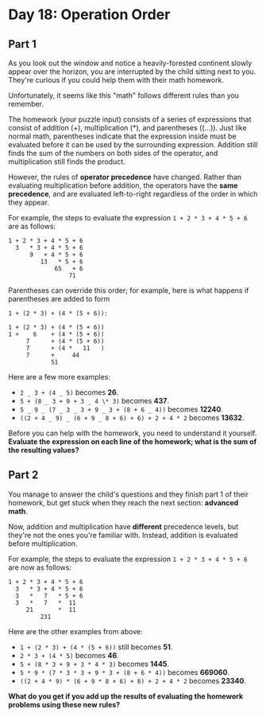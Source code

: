 # Day 18: Operation Order

## Part 1

As you look out the window and notice a heavily-forested continent slowly appear over the horizon, you are interrupted by the child sitting next to you. They're curious if you could help them with their math homework.

Unfortunately, it seems like this "math" follows different rules than you remember.

The homework (your puzzle input) consists of a series of expressions that consist of addition (+), multiplication (\*), and parentheses ((...)). Just like normal math, parentheses indicate that the expression inside must be evaluated before it can be used by the surrounding expression. Addition still finds the sum of the numbers on both sides of the operator, and multiplication still finds the product.

However, the rules of **operator precedence** have changed. Rather than evaluating multiplication before addition, the operators have the **same precedence**, and are evaluated left-to-right regardless of the order in which they appear.

For example, the steps to evaluate the expression `1 + 2 * 3 + 4 * 5 + 6` are as follows:

```text
1 + 2 * 3 + 4 * 5 + 6
  3   * 3 + 4 * 5 + 6
      9   + 4 * 5 + 6
         13   * 5 + 6
             65   + 6
                 71
```

Parentheses can override this order; for example, here is what happens if parentheses are added to form

```text
1 + (2 * 3) + (4 * (5 + 6)):

1 + (2 * 3) + (4 * (5 + 6))
1 +    6    + (4 * (5 + 6))
     7      + (4 * (5 + 6))
     7      + (4 *   11   )
     7      +     44
            51
```

Here are a few more examples:

- `2 _ 3 + (4 _ 5)` becomes **26**.
- `5 + (8 _ 3 + 9 + 3 _ 4 \* 3)` becomes **437**.
- `5 _ 9 _ (7 _ 3 _ 3 + 9 _ 3 + (8 + 6 _ 4))` becomes **12240**.
- `((2 + 4 _ 9) _ (6 + 9 _ 8 + 6) + 6) + 2 + 4 * 2` becomes **13632**.

Before you can help with the homework, you need to understand it yourself. **Evaluate the expression on each line of the homework; what is the sum of the resulting values?**

## Part 2

You manage to answer the child's questions and they finish part 1 of their homework, but get stuck when they reach the next section: **advanced math**.

Now, addition and multiplication have **different** precedence levels, but they're not the ones you're familiar with. Instead, addition is evaluated before multiplication.

For example, the steps to evaluate the expression `1 + 2 * 3 + 4 * 5 + 6` are now as follows:

```text
1 + 2 * 3 + 4 * 5 + 6
  3   * 3 + 4 * 5 + 6
  3   *   7   * 5 + 6
  3   *   7   *  11
     21       *  11
         231
```

Here are the other examples from above:

- `1 + (2 * 3) + (4 * (5 + 6))` still becomes **51**.
- `2 * 3 + (4 * 5)` becomes **46**.
- `5 + (8 * 3 + 9 + 3 * 4 * 3)` becomes **1445**.
- `5 * 9 * (7 * 3 * 3 + 9 * 3 + (8 + 6 * 4))` becomes **669060**.
- `((2 + 4 * 9) * (6 + 9 * 8 + 6) + 6) + 2 + 4 * 2` becomes **23340**.

**What do you get if you add up the results of evaluating the homework problems using these new rules?**
